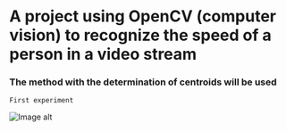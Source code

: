 # A project using OpenCV (computer vision) to recognize the speed of a person in a video stream

### The method with the determination of centroids will be used

```First experiment```

![Image alt](first_detection.jpg)